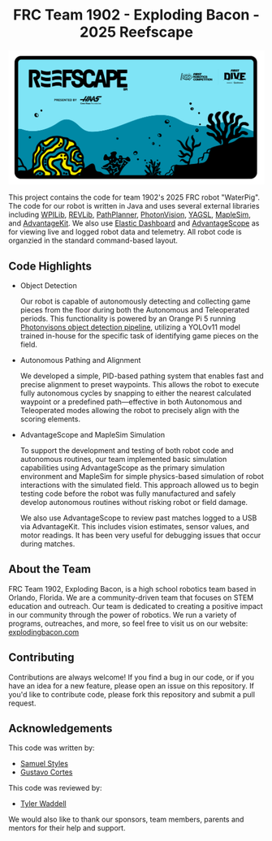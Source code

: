 <h1 style="text-align:center;">FRC Team 1902 - Exploding Bacon - 2025 Reefscape</h1>

![Reefscape](Reefscape.png)

This project contains the code for team 1902's 2025 FRC robot "WaterPig". The code for our robot is written in Java and uses several external libraries including [WPILib](https://docs.wpilib.org/en/stable/), [REVLib](https://codedocs.revrobotics.com/java/com/revrobotics/package-summary.html), [PathPlanner](https://github.com/mjansen4857/pathplanner), [PhotonVision](https://github.com/PhotonVision/photonvision), [YAGSL](https://github.com/BroncBotz3481/YAGSL), [MapleSim](https://shenzhen-robotics-alliance.github.io/maple-sim/), and [AdvantageKit](https://github.com/Mechanical-Advantage/AdvantageKit). We also use [Elastic Dashboard](https://github.com/Gold872/elastic-dashboard) and [AdvantageScope](https://github.com/Mechanical-Advantage/AdvantageScope) as for viewing live and logged robot data and telemetry. All robot code is organzied in the standard command-based layout.
## Code Highlights
- Object Detection
 
	Our robot is capable of autonomously detecting and collecting game pieces from the floor during both the Autonomous and Teleoperated periods. This functionality is powered by an Orange Pi 5 running [Photonvisons object detection pipeline](https://docs.photonvision.org/en/latest/docs/objectDetection/about-object-detection.html), utilizing a YOLOv11 model trained in-house for the specific task of identifying game pieces on the field.


- Autonomous Pathing and Alignment

	We developed a simple, PID-based pathing system that enables fast and precise alignment to preset waypoints. This allows the robot to execute fully autonomous cycles by snapping to either the nearest calculated waypoint or a predefined path—effective in both Autonomous and Teleoperated modes allowing the robot to precisely align with the scoring elements.

- AdvantageScope and MapleSim Simulation

	To support the development and testing of both robot code and autonomous routines, our team implemented basic simulation capabilities using AdvantageScope as the primary simulation environment and MapleSim for simple physics-based simulation of robot interactions with the simulated field. This approach allowed us to begin testing code before the robot was fully manufactured and safely develop autonomous routines without risking robot or field damage.

	We also use AdvantageScope to review past matches logged to a USB via AdvantageKit. This includes vision estimates, sensor values, and motor readings. It has been very useful for debugging issues that occur during matches.
## About the Team
FRC Team 1902, Exploding Bacon, is a high school robotics team based in Orlando, Florida. We are a community-driven team that focuses on STEM education and outreach. Our team is dedicated to creating a positive impact in our community through the power of robotics. We run a variety of programs, outreaches, and more, so feel free to visit us on our website:
[explodingbacon.com](explodingbacon.com)
## Contributing

Contributions are always welcome! If you find a bug in our code, or if you have an idea for a new feature, please open an issue on this repository. If you'd like to contribute code, please fork this repository and submit a pull request.

## Acknowledgements
This code was written by:
 - [Samuel Styles](https://github.com/purerandomgit)
 - [Gustavo Cortes](https://github.com/chefgusta)

This code was reviewed by:
 - [Tyler Waddell](https://github.com/brothersw)

We would also like to thank our sponsors, team members, parents and mentors for their help and support.